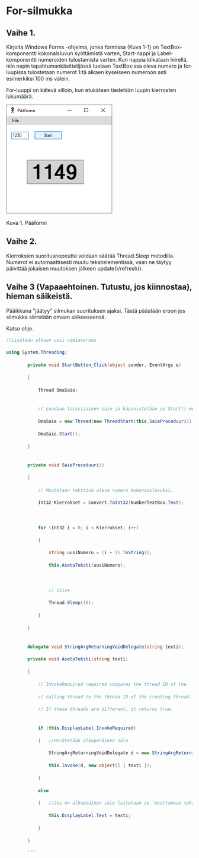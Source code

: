 # For-silmukka
 
## Vaihe 1. 

Kirjoita Windows Forms -ohjelma, jonka formissa (Kuva 1-1) on TextBox-komponentti kokonaisluvun syöttämistä varten, Start-nappi ja Label-komponentti numeroiden tulostamista varten. Kun nappia klikataan hiirellä, niin napin tapahtumankäsittelijässä luetaan TextBox:ssa oleva numero ja for-luupissa tulostetaan numerot 1:tä alkaen kyseiseen numeroon asti esimerkiksi 100 ms välein.  

For-luuppi on kätevä silloin, kun etukäteen tiedetään luupin kierrosten lukumäärä.  

![for01](kuvat/for01.png)

Kuva 1. Pääformi 

## Vaihe 2. 

Kierroksien suoritusnopeutta voidaan säätää Thread.Sleep metodilla. Numerot ei automaattisesti muutu tekstielementissä, vaan ne täytyy päivittää jokaisen muutoksen jälkeen update()/refresh(). 

 
## Vaihe 3 (Vapaaehtoinen. Tutustu, jos kiinnostaa), hieman säikeistä. 

Pääikkuna "jäätyy" silmukan suorituksen ajaksi. Tästä päästään eroon jos silmukka siirretään omaan säikeeseensä.  

Katso ohje.  

```c#   
//Lisätään alkuun uusi nimiavaruus 

using System.Threading; 

        private void StartButton_Click(object sender, EventArgs e) 

        { 

            Thread OmaSaie; 


            // Luodaan toissijainen säie ja käynnistetään se Start()-metodilla. 

            OmaSaie = new Thread(new ThreadStart(this.SaieProceduuri)); 

            OmaSaie.Start(); 

        } 


        private void SaieProceduuri() 

        { 

            // Muutetaan tekstinä oleva numero kokonaisluvuksi. 

            Int32 Kierrokset = Convert.ToInt32(NumberTextBox.Text); 

 

            for (Int32 i = 0; i < Kierrokset; i++) 

            { 

                string uusiNumero = (i + 1).ToString(); 

                this.AsetaTeksti(uusiNumero); 

               

                // Viive 

                Thread.Sleep(10); 

            } 

        } 


        delegate void StringArgReturningVoidDelegate(string texti); 

        private void AsetaTeksti(string texti) 

        { 

            // InvokeRequired required compares the thread ID of the   

            // calling thread to the thread ID of the creating thread.   

            // If these threads are different, it returns true.   


            if (this.DisplayLabel.InvokeRequired) 

            {   //Herätetään alkuperäinen säie 

                StringArgReturningVoidDelegate d = new StringArgReturningVoidDelegate(AsetaTeksti); 

                this.Invoke(d, new object[] { texti }); 

            } 

            else 

            {   //Jos on alkupeäinen säie laitetaan se ´muuttamaan teksti 

                this.DisplayLabel.Text = texti; 

            } 

        } 

        ```
